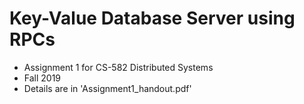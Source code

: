 # Key-Value Database Server using RPCs

- Assignment 1 for CS-582 Distributed Systems
- Fall 2019
- Details are in 'Assignment1_handout.pdf'

